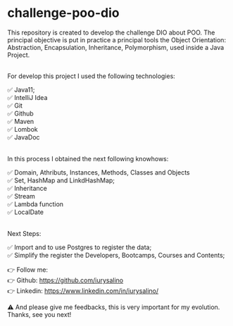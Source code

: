 # challenge-poo-dio
This repository is created to develop the challenge DIO about POO.
The principal objective is put in practice a principal tools the Object Orientation: Abstraction, Encapsulation, Inheritance, Polymorphism, used inside a Java Project.

 </br> For develop this project I used the following technologies:  </br>

✅ Java11; </br>
✅ IntelliJ Idea </br>
✅ Git </br>
✅ Github </br>
✅ Maven </br>
✅ Lombok </br>
✅ JavaDoc </br>


 </br> In this process I obtained the next following knowhows: </br>

✅ Domain, Athributs, Instances, Methods, Classes and Objects </br>
✅ Set, HashMap and LinkdHashMap; </br>
✅ Inheritance </br>
✅ Stream </br>
✅ Lambda function </br>
✅ LocalDate </br>

 </br> Next Steps: </br>

✅ Import and to use Postgres to register the data; </br>
✅ Simplify the register the Developers, Bootcamps, Courses and Contents; </br>

👉 Follow me:  </br>
👉 Github: https://github.com/iurysalino  </br>
👉 Linkedin: https://www.linkedin.com/in/iurysalino/  </br>

⚠ And please give me feedbacks, this is very important for my evolution.  </br>
Thanks, see you next!
